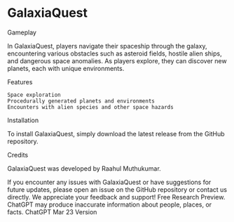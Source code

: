 # GalaxiaQuest

Gameplay

In GalaxiaQuest, players navigate their spaceship through the galaxy, encountering various obstacles such as asteroid fields, hostile alien ships, and dangerous space anomalies. As players explore, they can discover new planets, each with unique environments.

Features

    Space exploration
    Procedurally generated planets and environments
    Encounters with alien species and other space hazards

Installation

To install GalaxiaQuest, simply download the latest release from the GitHub repository.

Credits

GalaxiaQuest was developed by Raahul Muthukumar.

If you encounter any issues with GalaxiaQuest or have suggestions for future updates, please open an issue on the GitHub repository or contact us directly. We appreciate your feedback and support!
Free Research Preview. ChatGPT may produce inaccurate information about people, places, or facts. ChatGPT Mar 23 Version
